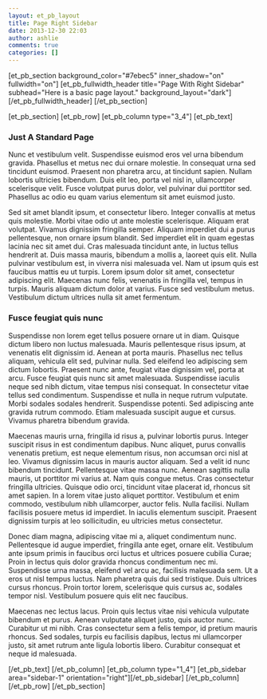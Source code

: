 ```yaml
---
layout: et_pb_layout
title: Page Right Sidebar
date: 2013-12-30 22:03
author: ashlie
comments: true
categories: []
---
```


[et_pb_section background_color="#7ebec5" inner_shadow="on" fullwidth="on"]
[et_pb_fullwidth_header title="Page With Right Sidebar" subhead="Here is a basic page layout." background_layout="dark"][/et_pb_fullwidth_header]
[/et_pb_section]

[et_pb_section]
[et_pb_row]
[et_pb_column type="3_4"]
[et_pb_text]
<h3>Just A Standard Page</h3>
<p>Nunc et vestibulum velit. Suspendisse euismod eros vel urna bibendum gravida. Phasellus et metus nec dui ornare molestie. In consequat urna sed tincidunt euismod. Praesent non pharetra arcu, at tincidunt sapien. Nullam lobortis ultricies bibendum. Duis elit leo, porta vel nisl in, ullamcorper scelerisque velit. Fusce volutpat purus dolor, vel pulvinar dui porttitor sed. Phasellus ac odio eu quam varius elementum sit amet euismod justo.</p>

<p>Sed sit amet blandit ipsum, et consectetur libero. Integer convallis at metus quis molestie. Morbi vitae odio ut ante molestie scelerisque. Aliquam erat volutpat. Vivamus dignissim fringilla semper. Aliquam imperdiet dui a purus pellentesque, non ornare ipsum blandit. Sed imperdiet elit in quam egestas lacinia nec sit amet dui. Cras malesuada tincidunt ante, in luctus tellus hendrerit at. Duis massa mauris, bibendum a mollis a, laoreet quis elit. Nulla pulvinar vestibulum est, in viverra nisi malesuada vel. Nam ut ipsum quis est faucibus mattis eu ut turpis. Lorem ipsum dolor sit amet, consectetur adipiscing elit. Maecenas nunc felis, venenatis in fringilla vel, tempus in turpis. Mauris aliquam dictum dolor at varius. Fusce sed vestibulum metus. Vestibulum dictum ultrices nulla sit amet fermentum.</p>

<h3>Fusce feugiat quis nunc</h3>
<p>Suspendisse non lorem eget tellus posuere ornare ut in diam. Quisque dictum libero non luctus malesuada. Mauris pellentesque risus ipsum, at venenatis elit dignissim id. Aenean at porta mauris. Phasellus nec tellus aliquam, vehicula elit sed, pulvinar nulla. Sed eleifend leo adipiscing sem dictum lobortis. Praesent nunc ante, feugiat vitae dignissim vel, porta at arcu. Fusce feugiat quis nunc sit amet malesuada. Suspendisse iaculis neque sed nibh dictum, vitae tempus nisi consequat. In consectetur vitae tellus sed condimentum. Suspendisse et nulla in neque rutrum vulputate. Morbi sodales sodales hendrerit. Suspendisse potenti. Sed adipiscing ante gravida rutrum commodo. Etiam malesuada suscipit augue et cursus. Vivamus pharetra bibendum gravida.</p>

<p>Maecenas mauris urna, fringilla id risus a, pulvinar lobortis purus. Integer suscipit risus in est condimentum dapibus. Nunc aliquet, purus convallis venenatis pretium, est neque elementum risus, non accumsan orci nisl at leo. Vivamus dignissim lacus in mauris auctor aliquam. Sed a velit id nunc bibendum tincidunt. Pellentesque vitae massa nunc. Aenean sagittis nulla mauris, ut porttitor mi varius at. Nam quis congue metus. Cras consectetur fringilla ultricies. Quisque odio orci, tincidunt vitae placerat id, rhoncus sit amet sapien. In a lorem vitae justo aliquet porttitor. Vestibulum et enim commodo, vestibulum nibh ullamcorper, auctor felis. Nulla facilisi. Nullam facilisis posuere metus id imperdiet. In iaculis elementum suscipit. Praesent dignissim turpis at leo sollicitudin, eu ultricies metus consectetur.</p>

<p>Donec diam magna, adipiscing vitae mi a, aliquet condimentum nunc. Pellentesque id augue imperdiet, fringilla ante eget, ornare elit. Vestibulum ante ipsum primis in faucibus orci luctus et ultrices posuere cubilia Curae; Proin in lectus quis dolor gravida rhoncus condimentum nec mi. Suspendisse urna massa, eleifend vel arcu ac, facilisis malesuada sem. Ut a eros ut nisl tempus luctus. Nam pharetra quis dui sed tristique. Duis ultrices cursus rhoncus. Proin tortor lorem, scelerisque quis cursus ac, sodales tempor nisl. Vestibulum posuere quis elit nec faucibus.</p>

<p>Maecenas nec lectus lacus. Proin quis lectus vitae nisi vehicula vulputate bibendum et purus. Aenean vulputate aliquet justo, quis auctor nunc. Curabitur ut mi nibh. Cras consectetur sem a felis tempor, id pretium mauris rhoncus. Sed sodales, turpis eu facilisis dapibus, lectus mi ullamcorper justo, sit amet rutrum ante ligula lobortis libero. Curabitur consequat et neque id malesuada.</p>
[/et_pb_text]
[/et_pb_column]
[et_pb_column type="1_4"]
[et_pb_sidebar area="sidebar-1" orientation="right"][/et_pb_sidebar]
[/et_pb_column]
[/et_pb_row]
[/et_pb_section]
